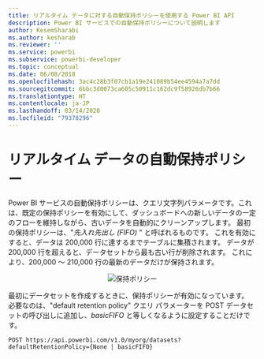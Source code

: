 ```yaml
---
title: リアルタイム データに対する自動保持ポリシーを使用する Power BI API
description: Power BI サービスでの自動保持ポリシーについて説明します
author: KesemSharabi
ms.author: kesharab
ms.reviewer: ''
ms.service: powerbi
ms.subservice: powerbi-developer
ms.topic: conceptual
ms.date: 06/08/2018
ms.openlocfilehash: 3ac4c28b3f07cb1a19e241089b54ee4594a7a7dd
ms.sourcegitcommit: 6bbc3d0073ca605c50911c162dc9f58926db7b66
ms.translationtype: HT
ms.contentlocale: ja-JP
ms.lasthandoff: 03/14/2020
ms.locfileid: "79378296"
---
```

# <a name="automatic-retention-policy-for-real-time-data"></a>リアルタイム データの自動保持ポリシー

Power BI サービスの自動保持ポリシーは、クエリ文字列パラメータです。これは、既定の保持ポリシーを有効にして、ダッシュボードへの新しいデータの一定のフローを維持しながら、古いデータを自動的にクリーンアップします。 最初の保持ポリシーは、"*先入れ先出し (FIFO)* " と呼ばれるものです。 これを有効にすると、データは 200,000 行に達するまでテーブルに集積されます。 データが 200,000 行を超えると、データセットから最も古い行が削除されます。 これにより、200,000 ～ 210,000 行の最新のデータだけが保持されます。  
  
<center>

![保持ポリシー](media/api-Automatic-retention-policy-for-real-time-data/retention-policy.png) 

</center>

最初にデータセットを作成するときに、保持ポリシーが有効になっています。 必要なのは、"default retention policy" クエリ パラメーターを POST データセットの呼び出しに追加し、*basicFIFO* と等しくなるように設定することだけです。  
  
    POST https://api.powerbi.com/v1.0/myorg/datasets?defaultRetentionPolicy={None | basicFIFO}